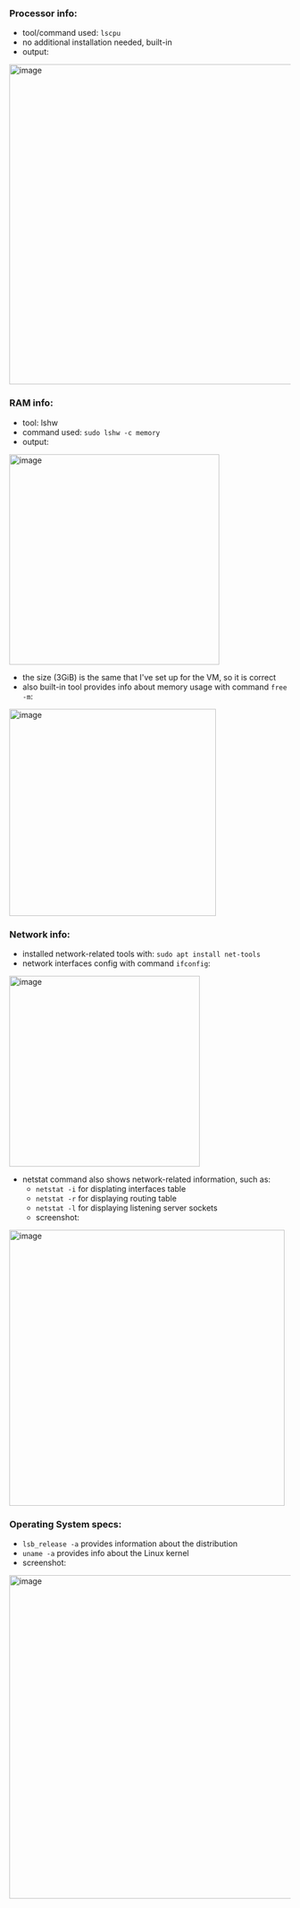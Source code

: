 ### Processor info:
- tool/command used: `lscpu`
- no additional installation needed, built-in
- output:
<img width="572" alt="image" src="https://github.com/dariamikl/labs/assets/32385940/705fc7c0-a503-4b58-9a68-b93385ae00be">

### RAM info:
- tool: lshw
- command used: `sudo lshw -c memory`
- output:
<img width="376" alt="image" src="https://github.com/dariamikl/labs/assets/32385940/7900cb1e-b714-4122-831f-220ad0254417">

- the size (3GiB) is the same that I've set up for the VM, so it is correct
- also built-in tool provides info about memory usage with command `free -m`:
<img width="370" alt="image" src="https://github.com/dariamikl/labs/assets/32385940/62422fd9-d1d6-4a26-adc8-ae622716c4cc">

### Network info:
- installed network-related tools with: `sudo apt install net-tools`
- network interfaces config with command `ifconfig`:
<img width="341" alt="image" src="https://github.com/dariamikl/labs/assets/32385940/56b6de13-9062-4c78-acee-a696ae6e7eb3">

- netstat command also shows network-related information, such as:
  - `netstat -i` for displating interfaces table
  - `netstat -r` for displaying routing table
  - `netstat -l` for displaying listening server sockets
  - screenshot:
<img width="493" alt="image" src="https://github.com/dariamikl/labs/assets/32385940/1c9a52f6-1468-4b1f-9b15-c7831b6e061b">

### Operating System specs:
- `lsb_release -a` provides information about the distribution
- `uname -a` provides info about the Linux kernel
- screenshot:
<img width="578" alt="image" src="https://github.com/dariamikl/labs/assets/32385940/bd5b81b5-0d63-4a80-a301-3cb03973e321">
